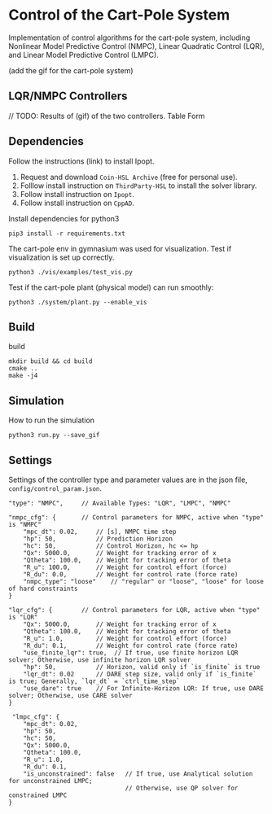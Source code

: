 # Control of the Cart-Pole System

Implementation of control algorithms for the cart-pole system, including Nonlinear Model Predictive Control (NMPC), Linear Quadratic Control (LQR), and Linear Model Predictive Control (LMPC). 

(add the gif for the cart-pole system)

## LQR/NMPC Controllers

// TODO: Results of (gif) of the two controllers. Table Form

## Dependencies

Follow the instructions (link) to install Ipopt.
1. Request and download `Coin-HSL Archive` (free for personal use). 
2. Folllow install instruction on `ThirdParty-HSL` to install the solver library. 
3. Follow install instruction on `Ipopt`.
4. Follow install instruction on `CppAD`.

Install dependencies for python3
```
pip3 install -r requirements.txt
```

The cart-pole env in gymnasium was used for visualization. Test if visualization is set up correctly. 
```
python3 ./vis/examples/test_vis.py
```

Test if the cart-pole plant (physical model) can run smoothly:
```
python3 ./system/plant.py --enable_vis
```

## Build

build

```
mkdir build && cd build
cmake ..
make -j4
```

## Simulation

How to run the simulation

```
python3 run.py --save_gif
```

## Settings

Settings of the controller type and parameter values are in the json file, `config/control_param.json`.  

```
"type": "NMPC",     // Available Types: "LQR", "LMPC", "NMPC"

"nmpc_cfg": {       // Control parameters for NMPC, active when "type" is "NMPC"
    "mpc_dt": 0.02,     // [s], NMPC time step
    "hp": 50,           // Prediction Horizon
    "hc": 50,           // Control Horizon, hc <= hp
    "Qx": 5000.0,       // Weight for tracking error of x
    "Qtheta": 100.0,    // Weight for tracking error of theta
    "R_u": 100.0,       // Weight for control effort (force)
    "R_du": 0.0,        // Weight for control rate (force rate)
    "nmpc_type": "loose"    // "regular" or "loose", "loose" for loose of hard constraints
}

"lqr_cfg": {        // Control parameters for LQR, active when "type" is "LQR"
    "Qx": 5000.0,       // Weight for tracking error of x
    "Qtheta": 100.0,    // Weight for tracking error of theta
    "R_u": 1.0,         // Weight for control effort (force)
    "R_du": 0.1,        // Weight for control rate (force rate)
    "use_finite_lqr": true,  // If true, use finite horizon LQR solver; Otherwise, use infinite horizon LQR solver
    "hp": 50,           // Horizon, valid only if `is_finite` is true
    "lqr_dt": 0.02      // DARE step size, valid only if `is_finite` is true; Generally, `lqr_dt` = `ctrl_time_step`
    "use_dare": true    // For Infinite-Horizon LQR: If true, use DARE solver; Otherwise, use CARE solver
}

 "lmpc_cfg": {
    "mpc_dt": 0.02,
    "hp": 50,
    "hc": 50,
    "Qx": 5000.0,
    "Qtheta": 100.0,
    "R_u": 1.0,
    "R_du": 0.1,
    "is_unconstrained": false   // If true, use Analytical solution for unconstrained LMPC; 
                                // Otherwise, use QP solver for constrained LMPC
}

```

